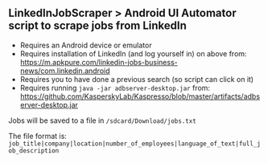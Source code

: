 ## LinkedInJobScraper > Android UI Automator script to scrape jobs from LinkedIn

* Requires an Android device or emulator
* Requires installation of LinkedIn (and log yourself in) on above from:
https://m.apkpure.com/linkedin-jobs-business-news/com.linkedin.android
* Requires you to have done a previous search (so script can click on it)
* Requires running `java -jar adbserver-desktop.jar` from:
https://github.com/KasperskyLab/Kaspresso/blob/master/artifacts/adbserver-desktop.jar

Jobs will be saved to a file in `/sdcard/Download/jobs.txt`

The file format is:
`job_title|company|location|number_of_employees|language_of_text|full_job_description`